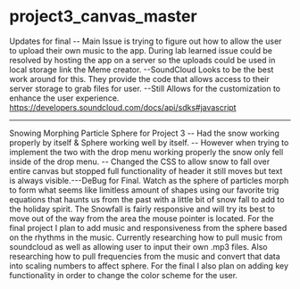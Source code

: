 # project3_canvas_master
Updates for final
-- Main Issue is trying to figure out how to allow the user to upload their own music to the app. During lab learned issue could be
	resolved by hosting the app on a server so the uploads could be used in local storage link the Meme creator.
	--SoundCloud Looks to be the best work around for this. They provide the code that allows access to their server storage to grab files for user.
		--Still Allows for the customization to enhance the user experience.
		https://developers.soundcloud.com/docs/api/sdks#javascript

______________________________________________
Snowing Morphing Particle Sphere for Project 3
-- Had the snow working properly by itself & Sphere working well by itself.
-- However when trying to implement the two with the drop menu working properly the snow only fell inside of the drop menu.
-- Changed the CSS to allow snow to fall over entire canvas but stopped full functionality of header it still moves but text is always visible.---DeBug for Final.
Watch as the sphere of particles morph to form what seems like limitless amount of shapes using our favorite trig 
equations that haunts us from the past with a little bit of snow fall to add to the holiday spirit. The Snowfall
is fairly responsive and will try its best to move out of the way from the area the mouse pointer is located. 
For the final project I plan to add music and responsiveness from the sphere based on the rhythms in the music.
Currently researching how to pull music from soundcloud as well as allowing user to input their own .mp3 files.
Also researching how to pull frequencies from the music and convert that data into scaling numbers to affect sphere.
For the final I also plan on adding key functionality in order to change the color scheme for the user.
